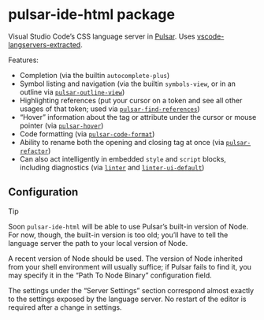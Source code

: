 # pulsar-ide-html package

Visual Studio Code’s CSS language server in [Pulsar](https://pulsar-edit.dev). Uses [vscode-langservers-extracted](https://www.npmjs.com/package/vscode-langservers-extracted).

Features:

* Completion (via the builtin `autocomplete-plus`)
* Symbol listing and navigation (via the builtin `symbols-view`, or in an outline via [`pulsar-outline-view`](https://web.pulsar-edit.dev/packages/pulsar-outline-view))
* Highlighting references (put your cursor on a token and see all other usages of that token; used via [`pulsar-find-references`](https://web.pulsar-edit.dev/packages/pulsar-find-references))
* “Hover” information about the tag or attribute under the cursor or mouse pointer (via [`pulsar-hover`](https://web.pulsar-edit.dev/packages/pulsar-hover))
* Code formatting (via [`pulsar-code-format`](https://web.pulsar-edit.dev/packages/pulsar-code-format))
* Ability to rename both the opening and closing tag at once (via [`pulsar-refactor`](https://web.pulsar-edit.dev/packages/pulsar-refactor))
* Can also act intelligently in embedded `style` and `script` blocks, including diagnostics (via [`linter`](https://web.pulsar-edit.dev/packages/linter) and [`linter-ui-default`](https://web.pulsar-edit.dev/packages/linter-ui-default))

## Configuration

> [!TIP]
> Soon `pulsar-ide-html` will be able to use Pulsar’s built-in version of Node. For now, though, the built-in version is too old; you’ll have to tell the language server the path to your local version of Node.

A recent version of Node should be used. The version of Node inherited from your shell environment will usually suffice; if Pulsar fails to find it, you may specify it in the “Path To Node Binary” configuration field.

The settings under the “Server Settings” section correspond almost exactly to the settings exposed by the language server. No restart of the editor is required after a change in settings.
